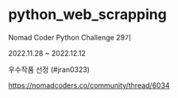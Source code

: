 # python_web_scrapping

Nomad Coder Python Challenge 29기

2022.11.28 ~ 2022.12.12

우수작품 선정 (#jran0323)

https://nomadcoders.co/community/thread/6034
